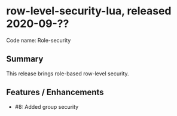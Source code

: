 # row-level-security-lua, released 2020-09-??

Code name: Role-security

## Summary

This release brings role-based row-level security.

## Features / Enhancements

* #8: Added group security